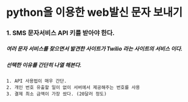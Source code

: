 # python을 이용한 web발신 문자 보내기

### 1. SMS 문자서비스 API 키를 받아야 한다.

##### 여러 문자 서비스를 찾으면서 발견한 사이트가 Twilio 라는 사이트의 서비스 이다.

##### 선택한 이유를 간단히 나열 해본다.
```
1. API 사용법이 매우 간단.
2. 개인 번호 유출할 일이 없이 서버에서 제공해주는 번호를 사용
3. 결제 최소 금액이 가장 쌌다. (20달러 정도)